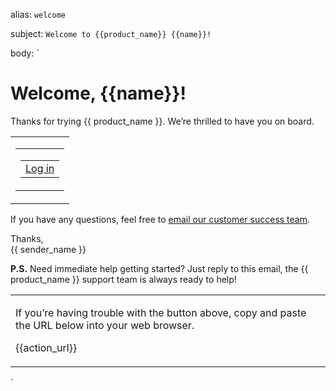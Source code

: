 alias: `welcome`

subject: `Welcome to {{product_name}} {{name}}!`

body:
`
<h1>Welcome, {{name}}!</h1>
<p>Thanks for trying {{ product_name }}. We’re thrilled to have you on board.</p>

<!-- Action -->
<table class="body-action" align="center" width="100%" cellpadding="0" cellspacing="0">
  <tr>
    <td align="center">
      <!-- Border based button https://litmus.com/blog/a-guide-to-bulletproof-buttons-in-email-design -->
      <table width="100%" border="0" cellspacing="0" cellpadding="0">
        <tr>
          <td align="center">
            <table border="0" cellspacing="0" cellpadding="0">
              <tr>
                <td>
                  <a href="{{action_url}}" class="button button--" target="_blank">Log in</a>
                </td>
              </tr>
            </table>
          </td>
        </tr>
      </table>
    </td>
  </tr>
</table>

<!-- End -->

<p>If you have any questions, feel free to <a href="mailto:{{support_email}}">email our customer success team</a>.

<p>Thanks,
<br>{{ sender_name }}</p>
<p><strong>P.S.</strong> Need immediate help getting started? Just reply to this email, the {{ product_name }} support team is always ready to help!</p>

<!-- Sub copy -->

<table class="body-sub">
  <tr>
    <td>
      <p class="sub">If you’re having trouble with the button above, copy and paste the URL below into your web browser.</p>
      <p class="sub">{{action_url}}</p>
    </td>
  </tr>
</table>
`